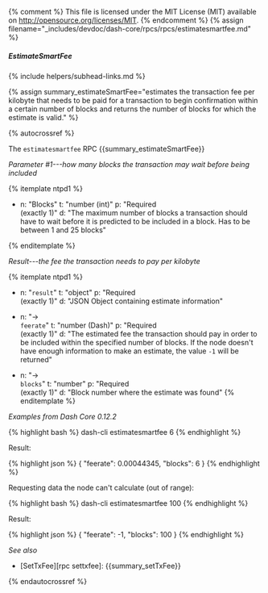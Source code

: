 {% comment %}
This file is licensed under the MIT License (MIT) available on
http://opensource.org/licenses/MIT.
{% endcomment %}
{% assign filename="_includes/devdoc/dash-core/rpcs/rpcs/estimatesmartfee.md" %}

##### EstimateSmartFee
{% include helpers/subhead-links.md %}

{% assign summary_estimateSmartFee="estimates the transaction fee per kilobyte that needs to be paid for a transaction to begin confirmation within a certain number of blocks and returns the number of blocks for which the estimate is valid." %}

{% autocrossref %}

The `estimatesmartfee` RPC {{summary_estimateSmartFee}}

*Parameter #1---how many blocks the transaction may wait before being included*

{% itemplate ntpd1 %}
- n: "Blocks"
  t: "number (int)"
  p: "Required<br>(exactly 1)"
  d: "The maximum number of blocks a transaction should have to wait before it is predicted to be included in a block. Has to be between 1 and 25 blocks"

{% enditemplate %}

*Result---the fee the transaction needs to pay per kilobyte*

{% itemplate ntpd1 %}
- n: "`result`"
  t: "object"
  p: "Required<br>(exactly 1)"
  d: "JSON Object containing estimate information"

- n: "→<br>`feerate`"
  t: "number (Dash)"
  p: "Required<br>(exactly 1)"
  d: "The estimated fee the transaction should pay in order to be included within the specified number of blocks.  If the node doesn't have enough information to make an estimate, the value `-1` will be returned"

- n: "→<br>`blocks`"
  t: "number"
  p: "Required<br>(exactly 1)"
  d: "Block number where the estimate was found"
{% enditemplate %}

*Examples from Dash Core 0.12.2*

{% highlight bash %}
dash-cli estimatesmartfee 6
{% endhighlight %}

Result:

{% highlight json %}
{
  "feerate": 0.00044345,
  "blocks": 6
}
{% endhighlight %}

Requesting data the node can't calculate (out of range):

{% highlight bash %}
dash-cli estimatesmartfee 100
{% endhighlight %}

Result:

{% highlight json %}
{
  "feerate": -1,
  "blocks": 100
}
{% endhighlight %}

*See also*

* [SetTxFee][rpc settxfee]: {{summary_setTxFee}}

{% endautocrossref %}
